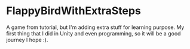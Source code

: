 # FlappyBirdWithExtraSteps

A game from tutorial, but I'm adding extra stuff for learning purpose. My first thing that I did in Unity and even programming, so it will be a good journey I hope :).
